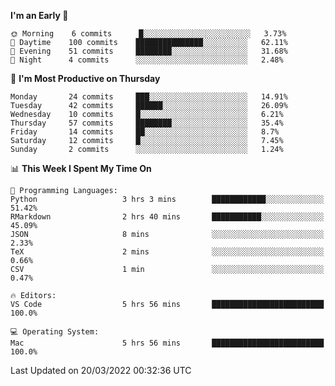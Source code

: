 <!--START_SECTION:waka-->
**I'm an Early 🐤** 

```text
🌞 Morning    6 commits      █░░░░░░░░░░░░░░░░░░░░░░░░   3.73% 
🌆 Daytime    100 commits    ███████████████░░░░░░░░░░   62.11% 
🌃 Evening    51 commits     ████████░░░░░░░░░░░░░░░░░   31.68% 
🌙 Night      4 commits      ░░░░░░░░░░░░░░░░░░░░░░░░░   2.48%

```
📅 **I'm Most Productive on Thursday** 

```text
Monday       24 commits     ███░░░░░░░░░░░░░░░░░░░░░░   14.91% 
Tuesday      42 commits     ██████░░░░░░░░░░░░░░░░░░░   26.09% 
Wednesday    10 commits     █░░░░░░░░░░░░░░░░░░░░░░░░   6.21% 
Thursday     57 commits     ████████░░░░░░░░░░░░░░░░░   35.4% 
Friday       14 commits     ██░░░░░░░░░░░░░░░░░░░░░░░   8.7% 
Saturday     12 commits     █░░░░░░░░░░░░░░░░░░░░░░░░   7.45% 
Sunday       2 commits      ░░░░░░░░░░░░░░░░░░░░░░░░░   1.24%

```


📊 **This Week I Spent My Time On** 

```text
💬 Programming Languages: 
Python                   3 hrs 3 mins        ████████████░░░░░░░░░░░░░   51.42% 
RMarkdown                2 hrs 40 mins       ███████████░░░░░░░░░░░░░░   45.09% 
JSON                     8 mins              ░░░░░░░░░░░░░░░░░░░░░░░░░   2.33% 
TeX                      2 mins              ░░░░░░░░░░░░░░░░░░░░░░░░░   0.66% 
CSV                      1 min               ░░░░░░░░░░░░░░░░░░░░░░░░░   0.47%

🔥 Editors: 
VS Code                  5 hrs 56 mins       █████████████████████████   100.0%

💻 Operating System: 
Mac                      5 hrs 56 mins       █████████████████████████   100.0%

```


 Last Updated on 20/03/2022 00:32:36 UTC
<!--END_SECTION:waka-->


<!---
viggo-gascou/viggo-gascou is a ✨ special ✨ repository because its `README.md` (this file) appears on your GitHub profile.
You can click the Preview link to take a look at your changes.
--->
